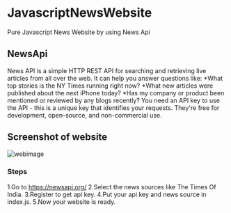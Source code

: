 # JavascriptNewsWebsite
Pure Javascript  News Website by using News Api

## NewsApi
News API is a simple HTTP REST API for searching and retrieving live articles from all over the web. It can help you answer questions like:
*What top stories is the NY Times running right now?
*What new articles were published about the next iPhone today?
*Has my company or product been mentioned or reviewed by any blogs recently?
You need an API key to use the API - this is a unique key that identifies your requests. They're free for development, open-source, and non-commercial use. 

## Screenshot of website
![webimage](https://user-images.githubusercontent.com/54745010/68522357-663dca00-02d0-11ea-91ed-eb985b749a38.jpg)
### Steps
1.Go to https://newsapi.org/
2.Select the news sources like The Times Of India.
3.Register to get api key.
4.Put your api key and news source in index.js.
5.Now your website is ready.
